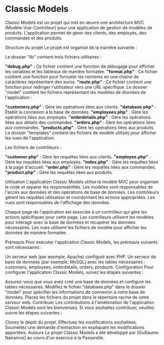 # Classic Models

Classic Models est un projet qui met en œuvre une architecture MVC (Modèle-Vue-Contrôleur) pour une application de gestion de modèles de produits. L'application permet de gérer des clients, des employés, des commandes et des produits.

Structure du projet
Le projet est organisé de la manière suivante :

Le dossier "lib" contient trois fichiers utilitaires :

__"debug.php"__ : Ce fichier contient une fonction de débogage pour afficher les variables et les tableaux de manière formatée.
__"format.php"__ : Ce fichier contient une fonction pour formater les nombres en une chaîne de caractères représentant des euros.
__"route.php"__ : Ce fichier contient une fonction pour rediriger l'utilisateur vers une URL spécifique.
Le dossier "model" contient les fichiers représentant les modèles de données de l'application :

__"customers.php"__ : Gère les opérations liées aux clients.
__"database.php"__ : Établit la connexion à la base de données.
__"employees.php"__ : Gère les opérations liées aux employés.
__"orderdetails.php"__ : Gère les opérations liées aux détails des commandes.
__"orders.php"__ : Gère les opérations liées aux commandes.
__"products.php"__ : Gère les opérations liées aux produits.
Le dossier "templates" contient les fichiers de modèle utilisés pour afficher les vues de l'application.

Les fichiers de contrôleurs :

__"customer.php"__ : Gère les requêtes liées aux clients.
__"employee.php"__ : Gère les requêtes liées aux employés.
__"index.php"__ : Gère les requêtes liées à la page d'accueil.
__"order.php"__ : Gère les requêtes liées aux commandes.
__"product.php"__ : Gère les requêtes liées aux produits.

Utilisation
L'application Classic Models utilise le modèle MVC pour organiser le code et séparer les responsabilités. Les modèles sont responsables de l'accès aux données et des opérations de base de données. Les contrôleurs gèrent les requêtes utilisateur et coordonnent les actions appropriées. Les vues sont responsables de l'affichage des données.

Chaque page de l'application est associée à un contrôleur qui gère les actions spécifiques pour cette page. Les contrôleurs utilisent les modèles pour interagir avec la base de données et récupérer les données nécessaires. Les vues utilisent les fichiers de modèle pour afficher les données de manière formatée.

Prérequis
Pour exécuter l'application Classic Models, les prérequis suivants sont nécessaires :

Un serveur web (par exemple, Apache) configuré avec PHP.
Un serveur de base de données (par exemple, MySQL) avec les tables nécessaires : customers, employees, orderdetails, orders, products.
Configuration
Pour configurer l'application Classic Models, suivez les étapes suivantes :

Assurez-vous que vous avez créé une base de données et configuré les tables nécessaires.
Modifiez le fichier "database.php" dans le dossier "model" pour spécifier les informations de connexion à votre base de données.
Placez les fichiers du projet dans le répertoire racine de votre serveur web.
Contribuer
Les contributions à l'amélioration de l'application Classic Models sont les bienvenues. Si vous souhaitez contribuer, veuillez suivre les étapes suivantes :

Clonez le dépôt du projet.
Effectuez les modifications souhaitées.
Soumettez une demande d'extraction en expliquant les modifications apportées.
Auteurs
Le projet Classic Models a été développé par [Guillaume Nairaince] au cours d'un exercice à la Passerelle.
